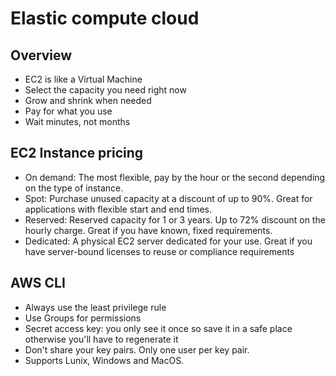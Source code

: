 # Elastic compute cloud
## Overview
- EC2 is like a Virtual Machine
- Select the capacity you need right now
- Grow and shrink when needed
- Pay for what you use
- Wait minutes, not months

## EC2 Instance pricing
- On demand: The most flexible, pay by the hour or the second depending on the type of instance.
- Spot: Purchase unused capacity at a discount of up to 90%. Great for applications with flexible start and end times.
- Reserved: Reserved capacity for 1 or 3 years. Up to 72% discount on the hourly charge. Great if you have known, fixed requirements.
- Dedicated: A physical EC2 server dedicated for your use. Great if you have server-bound licenses to reuse or compliance requirements

## AWS CLI
- Always use the least privilege rule
- Use Groups for permissions
- Secret access key: you only see it once so save it in a safe place otherwise you'll have to regenerate it
- Don't share your key pairs. Only one user per key pair.
- Supports Lunix, Windows and MacOS.